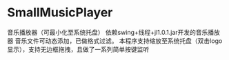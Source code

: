 # SmallMusicPlayer
音乐播放器（可最小化至系统托盘）
依赖swing+线程+jl1.0.1.jar开发的音乐播放器
音乐文件可动态添加，已做格式过滤。
本程序支持缩放至系统托盘（双击logo显示），支持无边框拖拽，且做了一系列简单按键监听
